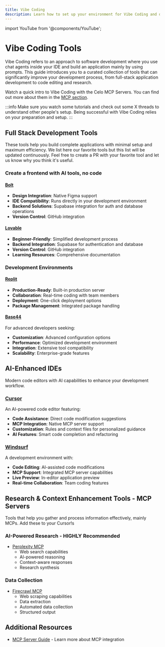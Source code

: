 ```yaml
---
title: Vibe Coding
description: Learn how to set up your environment for Vibe Coding and discover tools that enhance your development workflow
---
```

import YouTube from '@components/YouTube';


# Vibe Coding Tools

Vibe Coding refers to an approach to software development where you use chat agents inside your IDE and build an application mainly by using prompts. This guide introduces you to a curated collection of tools that can significantly improve your development process, from full-stack application development to code editing and research.

Watch a quick intro to Vibe Coding with the Celo MCP Servers. You can find out more about them in the [MCP section](../mcp/mcp.md). 

<YouTube videoId="QOCO1G8cJyI"/>

:::info
Make sure you watch some tutorials and check out some X threads to understand other people's setup. Being successful with Vibe Coding relies on your preparation and setup. 
:::

## Full Stack Development Tools

These tools help you build complete applications with minimal setup and maximum efficiency. We list here our favorite tools but this list will be updated continuously. Feel free to create a PR with your favorite tool and let us know why you think it's useful. 

### Create a frontend with AI tools, no code

#### [Bolt](https://bolt.new/)

- **Design Integration**: Native Figma support
- **IDE Compatibility**: Runs directly in your development environment
- **Backend Solutions**: Supabase integration for auth and database operations
- **Version Control**: GitHub integration

#### [Lovable](https://lovable.dev/)

- **Beginner-Friendly**: Simplified development process
- **Backend Integration**: Supabase for authentication and database
- **Version Control**: GitHub integration
- **Learning Resources**: Comprehensive documentation

### Development Environments

#### [Replit](https://replit.com/)

- **Production-Ready**: Built-in production server
- **Collaboration**: Real-time coding with team members
- **Deployment**: One-click deployment options
- **Package Management**: Integrated package handling

#### [Base44](https://base44.app/)
For advanced developers seeking:
- **Customization**: Advanced configuration options
- **Performance**: Optimized development environment
- **Integration**: Extensive tool compatibility
- **Scalability**: Enterprise-grade features

## AI-Enhanced IDEs

Modern code editors with AI capabilities to enhance your development workflow.

### [Cursor](https://www.cursor.com/)
An AI-powered code editor featuring:
- **Code Assistance**: Direct code modification suggestions
- **MCP Integration**: Native MCP server support
- **Customization**: Rules and context files for personalized guidance
- **AI Features**: Smart code completion and refactoring

### [Windsurf](https://windsurf.com/)
A development environment with:
- **Code Editing**: AI-assisted code modifications
- **MCP Support**: Integrated MCP server capabilities
- **Live Preview**: In-editor application preview
- **Real-time Collaboration**: Team coding features

## Research & Context Enhancement Tools - MCP Servers

Tools that help you gather and process information effectively, mainly MCPs. Add these to your Cursor!s

### AI-Powered Research - HIGHLY Recommended
- [Perplexity MCP](https://www.perplexity.ai/)
  - Web search capabilities
  - AI-powered reasoning
  - Context-aware responses
  - Research synthesis

### Data Collection
- [Firecrawl MCP](https://www.firecrawl.dev/mcp)
  - Web scraping capabilities
  - Data extraction
  - Automated data collection
  - Structured output

## Additional Resources

- [MCP Server Guide](/build/build-with-ai/mcp/mpc) - Learn more about MCP integration
